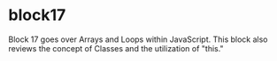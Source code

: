 # block17

Block 17 goes over Arrays and Loops within JavaScript. This block also reviews the concept of Classes and the utilization of "this."
